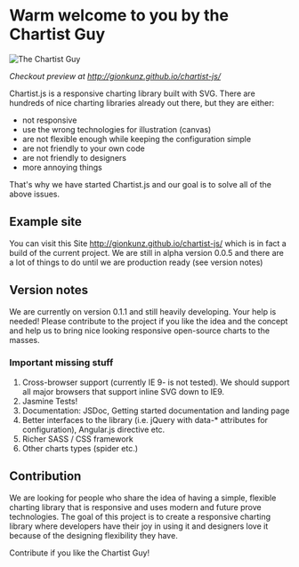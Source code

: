# Warm welcome to you by the Chartist Guy

![The Chartist Guy](https://raw.github.com/gionkunz/chartist-js/develop/source/images/chartist-guy.png "The Chartist Guy")

*Checkout preview at http://gionkunz.github.io/chartist-js/*

Chartist.js is a responsive charting library built with SVG. There are hundreds of nice charting libraries already
out there, but they are either:

* not responsive
* use the wrong technologies for illustration (canvas)
* are not flexible enough while keeping the configuration simple
* are not friendly to your own code
* are not friendly to designers
* more annoying things

That's why we have started Chartist.js and our goal is to solve all of the above issues.

## Example site

You can visit this Site http://gionkunz.github.io/chartist-js/ which is in fact a build of the current project.
We are still in alpha version 0.0.5 and there are a lot of things to do until we are production ready (see version notes)

## Version notes

We are currently on version 0.1.1 and still heavily developing. Your help is needed! Please contribute
to the project if you like the idea and the concept and help us to bring nice looking responsive open-source charts
to the masses.

### Important missing stuff

1. Cross-browser support (currently IE 9- is not tested). We should support all major browsers that support inline SVG down to IE9.
2. Jasmine Tests!
3. Documentation: JSDoc, Getting started documentation and landing page
4. Better interfaces to the library (i.e. jQuery with data-* attributes for configuration), Angular.js directive etc.
5. Richer SASS / CSS framework
6. Other charts types (spider etc.)

## Contribution

We are looking for people who share the idea of having a simple, flexible charting library that is responsive and uses
modern and future prove technologies. The goal of this project is to create a responsive charting library where developers
have their joy in using it and designers love it because of the designing flexibility they have.

Contribute if you like the Chartist Guy!